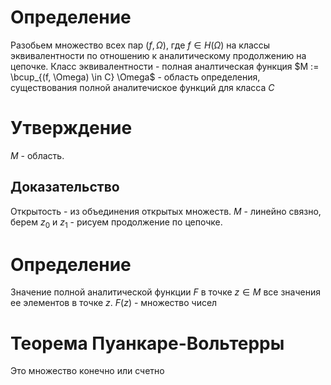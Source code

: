 # Определение
Разобьем множество всех пар $(f, \Omega)$, где $f \in H(\Omega)$ на классы эквивалентности по отношению к аналитическому продолжению на цепочке. Класс эквивалентности - полная аналтическая функция $M := \bcup_{(f, \Omega) \in C} \Omega$ - область определения, существования полной аналитечиское функций для класса $C$
# Утверждение
$M$ - область.
## Доказательство
Открытость - из объединения открытых множеств.
$M$ - линейно связно, берем $z_0$ и $z_1$ - рисуем продолжение по цепочке.
# Определение
Значение полной аналитической функции $F$ в точке $z \in M$ все значения ее элементов в точке $z$. $F(z)$ - множество чисел
# Теорема Пуанкаре-Вольтерры
Это множество конечно или счетно